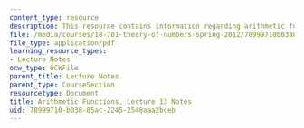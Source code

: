```yaml
---
content_type: resource
description: This resource contains information regarding arithmetic functions.
file: /media/courses/18-781-theory-of-numbers-spring-2012/78999710b03885ac22452548aaa2bceb_MIT18_781S12_lec13.pdf
file_type: application/pdf
learning_resource_types:
- Lecture Notes
ocw_type: OCWFile
parent_title: Lecture Notes
parent_type: CourseSection
resourcetype: Document
title: Arithmetic Functions, Lecture 13 Notes
uid: 78999710-b038-85ac-2245-2548aaa2bceb
---
```

